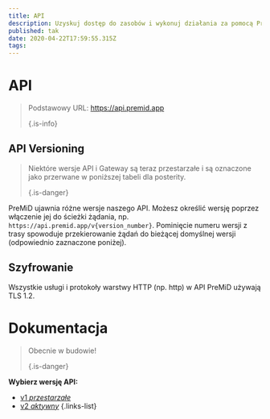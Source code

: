 ```yaml
---
title: API
description: Uzyskuj dostęp do zasobów i wykonuj działania za pomocą PreMiD API
published: tak
date: 2020-04-22T17:59:55.315Z
tags:
---
```


# API

> Podstawowy URL: https://api.premid.app 
> 
> {.is-info}

## API Versioning
> Niektóre wersje API i Gateway są teraz przestarzałe i są oznaczone jako przerwane w poniższej tabeli dla posterity. 
> 
> {.is-danger}

PreMiD ujawnia różne wersje naszego API. Możesz określić wersję poprzez włączenie jej do ścieżki żądania, np. `https://api.premid.app/v{version_number}`. Pominięcie numeru wersji z trasy spowoduje przekierowanie żądań do bieżącej domyślnej wersji (odpowiednio zaznaczone poniżej).

## Szyfrowanie

Wszystkie usługi i protokoły warstwy HTTP (np. http) w API PreMiD używają TLS 1.2.

# Dokumentacja
> Obecnie w budowie! 
> 
> {.is-danger}

**Wybierz wersję API:**
- [v1 *przestarzałe*](/dev/api/v1)
- [v2 *aktywny*](/dev/api/v2)
{.links-list}